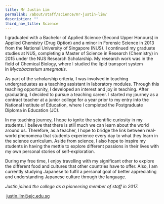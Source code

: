 ```yaml
---
title: Mr Justin Lim
permalink: /about/staff/science/mr-justin-lim/
description: ""
third_nav_title: Science
---
```




I graduated with a Bachelor of Applied Science (Second Upper Honours) in Applied Chemistry (Drug Option) and a minor in Forensic Science in 2013 from the National University of Singapore (NUS). I continued my graduate studies at NUS, completing a Master of Science in Research (Chemistry) in 2015 under the NUS Research Scholarship. My research work was in the field of Chemical Biology, where I studied the lipid transport system in _Mycobacterium smegmatis_.

As part of the scholarship criteria, I was involved in teaching undergraduates as a teaching assistant in laboratory modules. Through this teaching opportunity, I developed an interest and joy in teaching. After graduating, I decided to pursue a teaching career. I started my journey as a contract teacher at a junior college for a year prior to my entry into the National Institute of Education, where I completed the Postgraduate Diploma in Education (JC).

In my teaching journey, I hope to ignite the scientific curiosity in my students. I believe that there is still much we can learn about the world around us. Therefore, as a teacher, I hope to bridge the link between real-world phenomena that students experience every day to what they learn in the science curriculum. Aside from science, I also hope to inspire my students in having the mettle to explore different passions in their lives with my own personal stories of self-exploration.

During my free time, I enjoy travelling with my significant other to explore the different food and cultures that other countries have to offer. Also, I am currently studying Japanese to fulfil a personal goal of better appreciating and understanding Japanese culture through the language.

_Justin joined the college as a pioneering member of staff in 2017._

 [justin.lim@ejc.edu.sg](mailto:justin.lim@ejc.edu.sg)